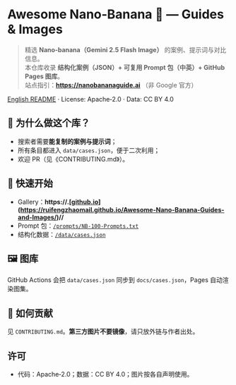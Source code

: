 
# Awesome Nano‑Banana 🍌 — Guides & Images

> 精选 **Nano‑banana（Gemini 2.5 Flash Image）** 的案例、提示词与对比信息。  
> 本仓库收录 **结构化案例（JSON）+ 可复用 Prompt 包（中英）+ GitHub Pages 图库**。  
> 站点指引：**https://nanobananaguide.ai** （非 Google 官方）

[English README](README_en.md) · License: Apache‑2.0 · Data: CC BY 4.0

## 🌟 为什么做这个库？
- 搜索者需要**能复制的案例与提示词**；
- 所有条目都进入 `data/cases.json`，便于二次利用；
- 欢迎 PR（见《CONTRIBUTING.md》）。

## 🚀 快速开始
- Gallery：**https://<your-username>.[[github.io](https://ruifengzhaomail.github.io/Awesome-Nano-Banana-Guides-and-Images/)](https://ruifengzhaomail.github.io/Awesome-Nano-Banana-Guides-and-Images/)/<your-repo>/**  
- Prompt 包：[`/prompts/NB-100-Prompts.txt`](prompts/NB-100-Prompts.txt)  
- 结构化数据：[`/data/cases.json`](data/cases.json)

## 🖼 图库
GitHub Actions 会把 `data/cases.json` 同步到 `docs/cases.json`，Pages 自动渲染图集。

## 🙌 如何贡献
见 `CONTRIBUTING.md`。**第三方图片不要镜像**，请只放外链与作者出处。

## 许可
- 代码：Apache‑2.0；数据：CC BY 4.0；图片按各自声明使用。
